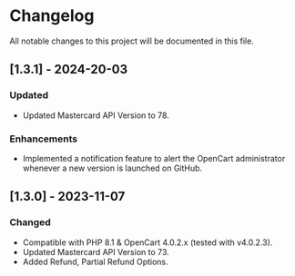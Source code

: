 # Changelog
All notable changes to this project will be documented in this file.

## [1.3.1] - 2024-20-03
### Updated
- Updated Mastercard API Version to 78.
### Enhancements
- Implemented a notification feature to alert the OpenCart administrator whenever a new version is launched on GitHub.

## [1.3.0] - 2023-11-07
### Changed
- Compatible with PHP 8.1 & OpenCart 4.0.2.x (tested with v4.0.2.3).
- Updated Mastercard API Version to 73.
- Added Refund, Partial Refund Options.




